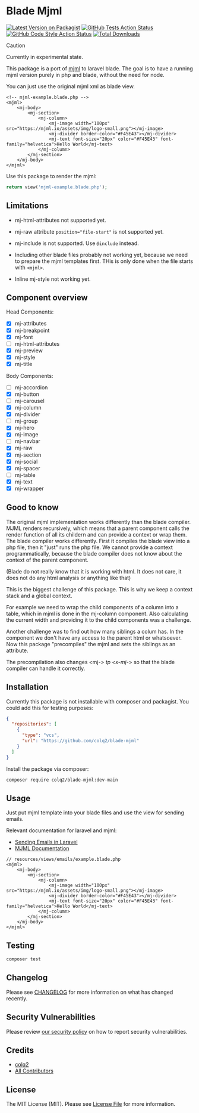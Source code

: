 # Blade Mjml

[![Latest Version on Packagist](https://img.shields.io/packagist/v/colq2/blade-mjml.svg?style=flat-square)](https://packagist.org/packages/colq2/blade-mjml)
[![GitHub Tests Action Status](https://img.shields.io/github/actions/workflow/status/colq2/blade-mjml/run-tests.yml?branch=main&label=tests&style=flat-square)](https://github.com/colq2/blade-mjml/actions?query=workflow%3Arun-tests+branch%3Amain)
[![GitHub Code Style Action Status](https://img.shields.io/github/actions/workflow/status/colq2/blade-mjml/fix-php-code-style-issues.yml?branch=main&label=code%20style&style=flat-square)](https://github.com/colq2/blade-mjml/actions?query=workflow%3A"Fix+PHP+code+style+issues"+branch%3Amain)
[![Total Downloads](https://img.shields.io/packagist/dt/colq2/blade-mjml.svg?style=flat-square)](https://packagist.org/packages/:vendor_slug/:package_slug)

> [!CAUTION]
> Currently in experimental state.

This package is a port of [mjml](https://mjml.io/) to laravel blade. The goal is to have a running mjml version purely in php and blade, without the need for node.

You can just use the original mjml xml as blade view.

```bladehtml
<!-- mjml-example.blade.php -->
<mjml>
    <mj-body>
        <mj-section>
            <mj-column>
                <mj-image width="100px" src="https://mjml.io/assets/img/logo-small.png"></mj-image>
                <mj-divider border-color="#F45E43"></mj-divider>
                <mj-text font-size="20px" color="#F45E43" font-family="helvetica">Hello World</mj-text>
            </mj-column>
        </mj-section>
    </mj-body>
</mjml>
```

Use this package to render the mjml:

```php
return view('mjml-example.blade.php');
```


## Limitations

* mj-html-attributes not supported yet.

* mj-raw attribute `position="file-start"` is not supported yet.

* mj-include is not supported. Use `@include` instead.
* Including other blade files probably not working yet, because we need to prepare the mjml templates first. THis is only done when the file starts with `<mjml>`.

* Inline mj-style not working yet.

## Component overview

Head Components:
* [x] mj-attributes
* [x] mj-breakpoint
* [x] mj-font
* [ ] mj-html-attributes
* [x] mj-preview
* [x] mj-style
* [x] mj-title

Body Components:
* [ ] mj-accordion
* [x] mj-button
* [ ] mj-carousel
* [x] mj-column
* [x] mj-divider
* [ ] mj-group
* [x] mj-hero
* [x] mj-image
* [ ] mj-navbar
* [x] mj-raw
* [x] mj-section
* [x] mj-social
* [x] mj-spacer
* [ ] mj-table
* [x] mj-text
* [x] mj-wrapper

## Good to know

The original mjml implementation works differently than the blade compiler. MJML renders recursively, which means that a parent component calls the render function of all its childern and can provide a context or wrap them.
The blade compiler works differently. First it compiles the blade view into a php file, then it "just" runs the php file. We cannot provide a context programmatically, because the blade compiler does not know about the context of the parent component.

(Blade do not really know that it is working with html. It does not care, it does not do any html analysis or anything like that)

This is the biggest challenge of this package. This is why we keep a context stack and a global context.

For example we need to wrap the child components of a column into a table, which in mjml is done in the mj-column component.
Also calculating the current width and providing it to the child components was a challenge.

Another challenge was to find out how many siblings a colum has. In the component we don't have any access to the parent html or whatsoever.
Now this package "precompiles" the mjml and sets the siblings as an attribute. 

The precompilation also changes <mj-*> tp <x-mj-*> so that the blade compiler can handle it correctly.


## Installation

Currently this package is not installable with composer and packagist. You could add this for testing purposes:

```json
{
  "repositories": [
    {
      "type": "vcs",
      "url": "https://github.com/colq2/blade-mjml"
    }
  ]
}
```

Install the package via composer:

```bash
composer require colq2/blade-mjml:dev-main
```

## Usage

Just put mjml template into your blade files and use the view for sending emails.

Relevant documentation for laravel and mjml:
* [Sending Emails in Laravel](https://laravel.com/docs/12.x/mail#configuring-the-view)
* [MJML Documentation](https://mjml.io/documentation/)

```bladehtml
// resources/views/emails/example.blade.php
<mjml>
    <mj-body>
        <mj-section>
            <mj-column>
                <mj-image width="100px" src="https://mjml.io/assets/img/logo-small.png"></mj-image>
                <mj-divider border-color="#F45E43"></mj-divider>
                <mj-text font-size="20px" color="#F45E43" font-family="helvetica">Hello World</mj-text>
            </mj-column>
        </mj-section>
    </mj-body>
</mjml>
```

## Testing

```bash
composer test
```

## Changelog

Please see [CHANGELOG](CHANGELOG.md) for more information on what has changed recently.


## Security Vulnerabilities

Please review [our security policy](../../security/policy) on how to report security vulnerabilities.

## Credits

- [colq2](https://github.com/colq2)
- [All Contributors](../../contributors)

## License

The MIT License (MIT). Please see [License File](LICENSE.md) for more information.
